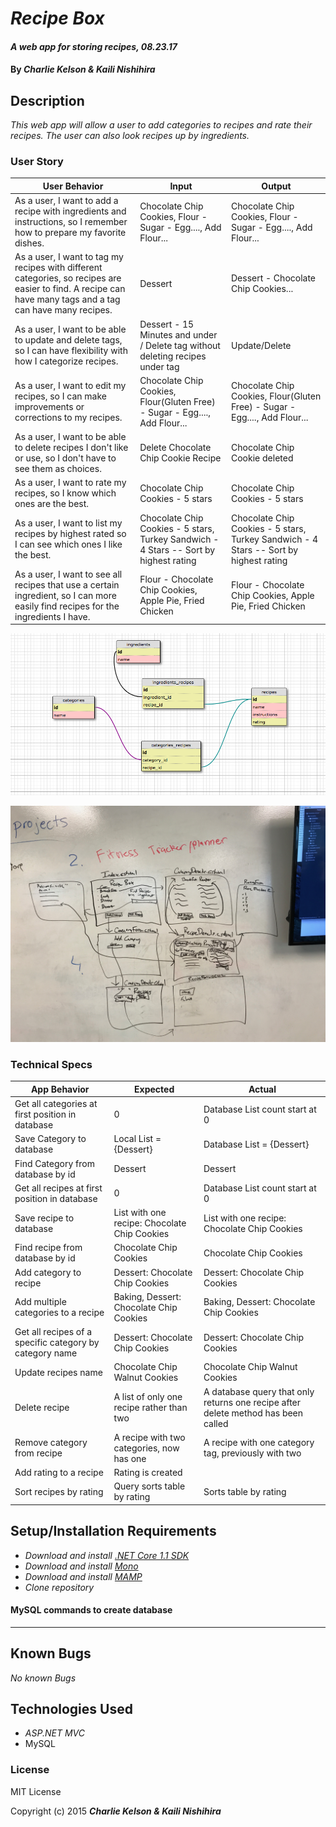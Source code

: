 # _Recipe Box_

#### _A web app for storing recipes, 08.23.17_

#### By _**Charlie Kelson & Kaili Nishihira**_

## Description

_This web app will allow a user to add categories to recipes and rate their recipes. The user can also look recipes up by ingredients._


### User Story

| User Behavior | Input | Output |
|----|----|----|  
| As a user, I want to add a recipe with ingredients and instructions, so I remember how to prepare my favorite dishes. | Chocolate Chip Cookies, Flour - Sugar - Egg...., Add Flour... | Chocolate Chip Cookies, Flour - Sugar - Egg...., Add Flour... |
| As a user, I want to tag my recipes with different categories, so recipes are easier to find. A recipe can have many tags and a tag can have many recipes. |Dessert | Dessert - Chocolate Chip Cookies...|
| As a user, I want to be able to update and delete tags, so I can have flexibility with how I categorize recipes. | Dessert - 15 Minutes and under / Delete tag without deleting recipes under tag | Update/Delete |
| As a user, I want to edit my recipes, so I can make improvements or corrections to my recipes. | Chocolate Chip Cookies, Flour(Gluten Free) - Sugar - Egg...., Add Flour...  | Chocolate Chip Cookies, Flour(Gluten Free) - Sugar - Egg...., Add Flour...|
| As a user, I want to be able to delete recipes I don't like or use, so I don't have to see them as choices. | Delete Chocolate Chip Cookie Recipe | Chocolate Chip Cookie deleted|
|As a user, I want to rate my recipes, so I know which ones are the best. | Chocolate Chip Cookies - 5 stars |Chocolate Chip Cookies - 5 stars|
|As a user, I want to list my recipes by highest rated so I can see which ones I like the best. | Chocolate Chip Cookies - 5 stars, Turkey Sandwich - 4 Stars -- Sort by highest rating |Chocolate Chip Cookies - 5 stars, Turkey Sandwich - 4 Stars -- Sort by highest rating|
|As a user, I want to see all recipes that use a certain ingredient, so I can more easily find recipes for the ingredients I have. | Flour - Chocolate Chip Cookies, Apple Pie, Fried Chicken |Flour - Chocolate Chip Cookies, Apple Pie, Fried Chicken|

![](/schema.png)

![](/ui.JPG)

### Technical Specs

| App Behavior | Expected | Actual |
|----|----|----|  
|  Get all categories at first position in database | 0 | Database List<Category> count start at 0 |
|  Save Category to database|  Local List<Category> = {Dessert}  | Database List<Category> = {Dessert}   |
|  Find Category from database by id|  Dessert  |  Dessert  |
| Get all recipes at first position in database | 0 | Database List<Recipes> count start at 0|
|  Save recipe to database | List with one recipe: Chocolate Chip Cookies | List with one recipe: Chocolate Chip Cookies |
|  Find recipe from database by id| Chocolate Chip Cookies  |  Chocolate Chip Cookies  |
| Add category to recipe | Dessert: Chocolate Chip Cookies | Dessert: Chocolate Chip Cookies
| Add multiple categories to a recipe | Baking, Dessert: Chocolate Chip Cookies | Baking, Dessert: Chocolate Chip Cookies |
|  Get all recipes of a specific category by category name |  Dessert: Chocolate Chip Cookies  |  Dessert: Chocolate Chip Cookies  |
|  Update recipes name | Chocolate Chip Walnut Cookies | Chocolate Chip Walnut Cookies |
|  Delete recipe | A list of only one recipe rather than two | A database query that only returns one recipe after delete method has been called |
| Remove category from recipe | A recipe with two categories, now has one | A recipe with one category tag, previously with two |
| Add rating to a recipe | Rating is created ||
| Sort recipes by rating | Query sorts table by rating | Sorts table by rating |


## Setup/Installation Requirements

* _Download and install [.NET Core 1.1 SDK](https://www.microsoft.com/net/download/core)_
* _Download and install [Mono](http://www.mono-project.com/download/)_
* _Download and install [MAMP](https://www.mamp.info/en/)_
* _Clone repository_

#### MySQL commands to create database


---

## Known Bugs

_No known Bugs_



## Technologies Used

* _ASP.NET MVC_
* MySQL

### License

MIT License

Copyright (c) 2015 **_Charlie Kelson & Kaili Nishihira_**
